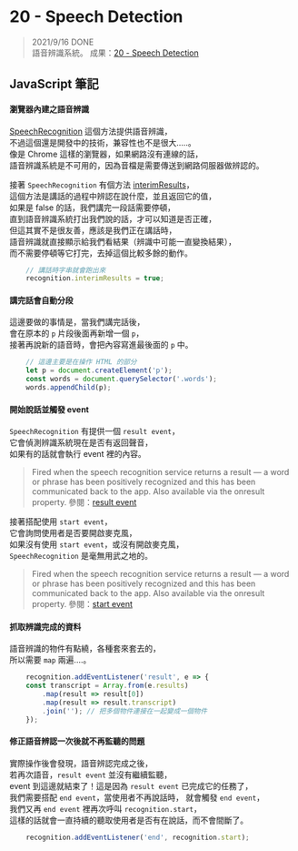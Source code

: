 
# 20 - Speech Detection
> 2021/9/16 DONE  
語音辨識系統。
成果：[20 - Speech Detection](https://alice-nor.github.io/JavaScript30/19%20-%20Webcam%20Fun/index.html) 


## JavaScript 筆記 ##

#### 瀏覽器內建之語音辨識

[SpeechRecognition](https://developer.mozilla.org/en-US/docs/Web/API/SpeechRecognition) 這個方法提供語音辨識，  
不過這個還是開發中的技術，兼容性也不是很大.....。  
像是 Chrome 這樣的瀏覽器，如果網路沒有連線的話，  
語音辨識系統是不可用的，因為音檔是需要傳送到網路伺服器做辨認的。

接著 `SpeechRecognition` 有個方法 [interimResults](https://developer.mozilla.org/en-US/docs/Web/API/SpeechRecognition/interimResults)，  
這個方法是講話的過程中辨認在說什麼，並且返回它的值，  
如果是 false 的話，我們講完一段話需要停頓，  
直到語音辨識系統打出我們說的話，才可以知道是否正確，  
但這其實不是很友善，應該是我們正在講話時，  
語音辨識就直接顯示給我們看結果（辨識中可能一直變換結果），  
而不需要停頓等它打完，去掉這個比較多餘的動作。   

```JavaScript
    // 講話時字串就會跑出來
    recognition.interimResults = true;
```

#### 講完話會自動分段

這邊要做的事情是，當我們講完話後，    
會在原本的 `p` 片段後面再新增一個 `p`，  
接著再說新的語音時，會把內容寫進最後面的 `p` 中。

```JavaScript
    // 這邊主要是在操作 HTML 的部分
    let p = document.createElement('p');
    const words = document.querySelector('.words');
    words.appendChild(p);
```

#### 開始說話並觸發 event

`SpeechRecognition` 有提供一個 `result event`，  
它會偵測辨識系統現在是否有返回聲音，  
如果有的話就會執行 event 裡的內容。

> Fired when the speech recognition service returns a result — a word or phrase has been positively recognized and this has been communicated back to the app. Also available via the onresult property.
> 參閱：[result event](https://developer.mozilla.org/en-US/docs/Web/API/SpeechRecognition/result_event)

接著搭配使用 `start event`，  
它會詢問使用者是否要開啟麥克風，  
如果沒有使用 `start event`，或沒有開啟麥克風，  
  `SpeechRecognition` 是毫無用武之地的。

> Fired when the speech recognition service returns a result — a word or phrase has been positively recognized and this has been communicated back to the app. Also available via the onresult property.
> 參閱：[start event](https://developer.mozilla.org/en-US/docs/Web/API/SpeechRecognition/start_event)

#### 抓取辨識完成的資料

語音辨識的物件有點繞，各種套來套去的，  
所以需要 `map` 兩遍....。  

```JavaScript
    recognition.addEventListener('result', e => {
    const transcript = Array.from(e.results)
        .map(result => result[0])
        .map(result => result.transcript)
        .join(''); // 把多個物件連接在一起變成一個物件
    });
```

#### 修正語音辨認一次後就不再監聽的問題

實際操作後會發現，語音辨認完成之後，  
若再次語音，`result event` 並沒有繼續監聽，  
event 到這邊就結束了！這是因為 `result event` 已完成它的任務了，  
我們需要搭配 `end event`，當使用者不再說話時，  就會觸發 `end event`，  
我們又再 `end event` 裡再次呼叫 `recognition.start`，  
這樣的話就會一直持續的聽取使用者是否有在說話，而不會間斷了。


```JavaScript
    recognition.addEventListener('end', recognition.start);
```

